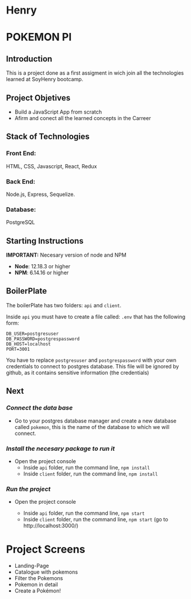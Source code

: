 # Henry

# POKEMON PI

## Introduction

This is a project done as a first assigment in wich join all the technologies learned at SoyHenry bootcamp.

## Project Objetives

- Build a JavaScript App from scratch
- Afirm and conect all the learned concepts in the Carreer

## Stack of Technologies

### Front End:

HTML, CSS, Javascript, React, Redux

### Back End:

Node.js, Express, Sequelize.

### Database:

PostgreSQL

## **Starting Instructions**

**IMPORTANT:** Necesary version of node and NPM

- **Node**: 12.18.3 or higher
- **NPM**: 6.14.16 or higher

## BoilerPlate

The boilerPlate has two folders: `api` and `client`.

Inside `api` you must have to create a file called: `.env`
that has the following form:

```
DB_USER=postgresuser
DB_PASSWORD=postgrespassword
DB_HOST=localhost
PORT=3001
```

You have to replace `postgresuser` and `postgrespassword` with your own credentials to connect to postgres database. This file will be ignored by github, as it contains sensitive information (the credentials)

## Next

### _Connect the data base_

- Go to your postgres database manager and create a new database called `pokemon`, this is the name of the database to which we will connect.

### _Install the necesary package to run it_

- Open the project console
  - Inside `api` folder, run the command line, `npm install`
  - Inside `client` folder, run the command line, `npm install`

### _Run the project_

- Open the project console

  - Inside `api` folder, run the command line, `npm start`
  - Inside `client` folder, run the command line, `npm start` (go to http://localhost:3000/)

# Project Screens

- Landing-Page
- Catalogue with pokemons
- Filter the Pokemons
- Pokemon in detail
- Create a Pokémon!
